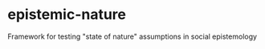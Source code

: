 epistemic-nature
================

Framework for testing "state of nature" assumptions in social epistemology

